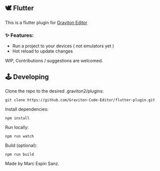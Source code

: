 ## 🕊 Flutter

This is a flutter plugin for [Graviton Editor](https://github.com/Graviton-Code-Editor/Graviton-App)

### ✨ Features:
* Run a project to your devices ( not emulators yet )
* Hot reload to update changes

WIP, Contributions / suggestions are welcomed.

## 🕹 Developing
Clone the repo to the desired .graviton2/plugins:
```shell
git clone https://github.com/Graviton-Code-Editor/flutter-plugin.git 
```

Install dependencies:
```shell
npm install
```

Run locally:
```shell
npm run watch
```

Build (optional):
```shell
npm run build
```

Made by Marc Espín Sanz.